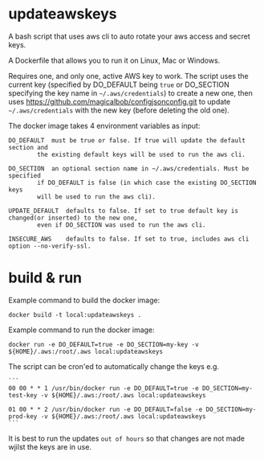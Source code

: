 updateawskeys
=============

A bash script that uses aws cli to auto rotate your aws access and secret keys.

A Dockerfile that allows you to run it on Linux, Mac or Windows.

Requires one, and only one, active AWS key to work. The script uses the current key (specified by DO_DEFAULT being `true` or DO_SECTION specifying the key name in `~/.aws/credentials`) to create a new one, then uses https://github.com/magicalbob/configjsonconfig.git to update `~/.aws/credentials` with the new key (before deleting the old one).

The docker image takes 4 environment variables as input:

	DO_DEFAULT	must be true or false. If true will update the default section and
			the existing default keys will be used to run the aws cli.

	DO_SECTION	an optional section name in ~/.aws/credentials. Must be specified
			if DO_DEFAULT is false (in which case the existing DO_SECTION keys
			will be used to run the aws cli).

	UPDATE_DEFAULT	defaults to false. If set to true default key is changed(or inserted) to the new one,
			even if DO_SECTION was used to run the aws cli.

	INSECURE_AWS	defaults to false. If set to true, includes aws cli option --no-verify-ssl.

build & run
===========

Example command to build the docker image:

	docker build -t local:updateawskeys .

Example command to run the docker image:

	docker run -e DO_DEFAULT=true -e DO_SECTION=my-key -v ${HOME}/.aws:/root/.aws local:updateawskeys

The script can be cron'ed to automatically change the keys e.g.

	```
	00 00 * * 1 /usr/bin/docker run -e DO_DEFAULT=true -e DO_SECTION=my-test-key -v ${HOME}/.aws:/root/.aws local:updateawskeys

	01 00 * * 2 /usr/bin/docker run -e DO_DEFAULT=false -e DO_SECTION=my-prod-key -v ${HOME}/.aws:/root/.aws local:updateawskeys
	```

It is best to run the updates `out of hours` so that changes are not made wjilst the keys are in use.
